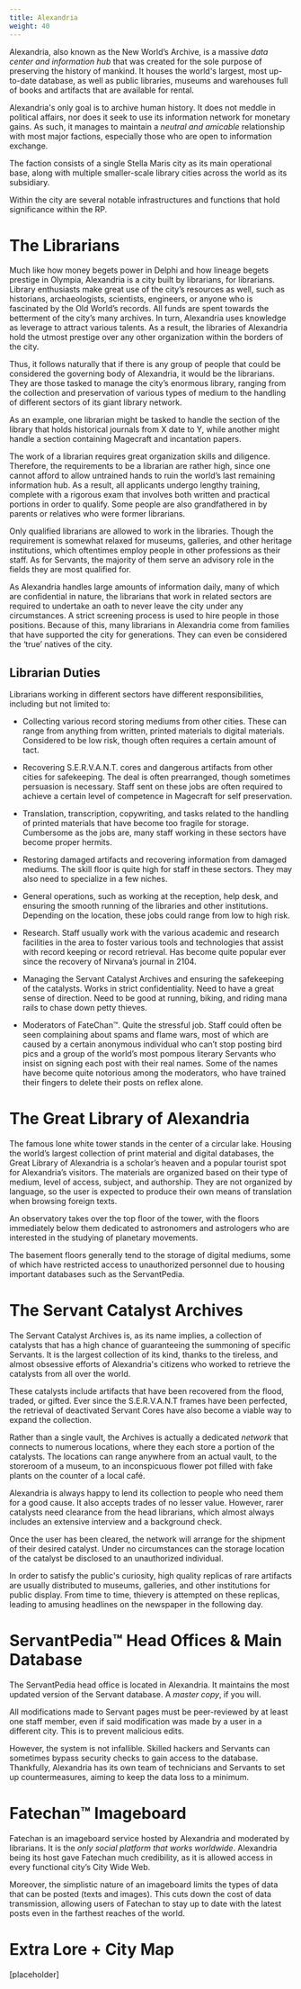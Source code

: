 ```yaml
---
title: Alexandria
weight: 40
---
```




Alexandria, also known as the New World’s Archive, is a massive *data center and information hub* that was created for the sole purpose of preserving the history of mankind. It houses the world's largest, most up-to-date database, as well as public libraries, museums and warehouses full of books and artifacts that are available for rental.

Alexandria's only goal is to archive human history. It does not meddle in political affairs, nor does it seek to use its information network for monetary gains. As such, it manages to maintain a *neutral and amicable* relationship with most major factions, especially those who are open to information exchange.

The faction consists of a single Stella Maris city as its main operational base, along with multiple smaller-scale library cities across the world as its subsidiary. 

Within the city are several notable infrastructures and functions that hold significance within the RP.

# The Librarians

Much like how money begets power in Delphi and how lineage begets prestige in Olympia, Alexandria is a city built by librarians, for librarians. Library enthusiasts make great use of the city’s resources as well, such as historians, archaeologists, scientists, engineers, or anyone who is fascinated by the Old World’s records. All funds are spent towards the betterment of the city’s many archives. In turn, Alexandria uses knowledge as leverage to attract various talents. As a result, the libraries of Alexandria hold the utmost prestige over any other organization within the borders of the city.

Thus, it follows naturally that if there is any group of people that could be considered the governing body of Alexandria, it would be the librarians. They are those tasked to manage the city’s enormous library, ranging from the collection and preservation of various types of medium to the handling of different sectors of its giant library network. 

As an example, one librarian might be tasked to handle the section of the library that holds historical journals from X date to Y, while another might handle a section containing Magecraft and incantation papers. 

The work of a librarian requires great organization skills and diligence. Therefore, the requirements to be a librarian are rather high, since one cannot afford to allow untrained hands to ruin the world’s last remaining information hub. As a result, all applicants undergo lengthy training, complete with a rigorous exam that involves both written and practical portions in order to qualify. Some people are also grandfathered in by parents or relatives who were former librarians.

Only qualified librarians are allowed to work in the libraries. Though the requirement is somewhat relaxed for museums, galleries, and other heritage institutions, which oftentimes employ people in other professions as their staff. As for Servants, the majority of them serve an advisory role in the fields they are most qualified for.

As Alexandria handles large amounts of information daily, many of which are confidential in nature, the librarians that work in related sectors are required to undertake an oath to never leave the city under any circumstances. A strict screening process is used to hire people in those positions. Because of this, many librarians in Alexandria come from families that have supported the city for generations. They can even be considered the ‘true’ natives of the city.

## Librarian Duties
Librarians working in different sectors have different responsibilities, including but not limited to:

- Collecting various record storing mediums from other cities. These can range from anything from written, printed materials to digital materials. Considered to be low risk, though often requires a certain amount of tact.

- Recovering S.E.R.V.A.N.T. cores and dangerous artifacts from other cities for safekeeping. The deal is often prearranged, though sometimes persuasion is necessary. Staff sent on these jobs are often required to achieve a certain level of competence in Magecraft for self preservation.

- Translation, transcription, copywriting, and tasks related to the handling of printed materials that have become too fragile for storage. Cumbersome as the jobs are, many staff working in these sectors have become proper hermits.

- Restoring damaged artifacts and recovering information from damaged mediums. The skill floor is quite high for staff in these sectors. They may also need to specialize in a few niches.

- General operations, such as working at the reception, help desk, and ensuring the smooth running of the libraries and other institutions. Depending on the location, these jobs could range from low to high risk.

- Research. Staff usually work with the various academic and research facilities in the area to foster various tools and technologies that assist with record keeping or record retrieval. Has become quite popular ever since the recovery of Nirvana’s journal in 2104.

- Managing the Servant Catalyst Archives and ensuring the safekeeping of the catalysts. Works in strict confidentiality. Need to have a great sense of direction. Need to be good at running, biking, and riding mana rails to chase down petty thieves.

- Moderators of FateChan™. Quite the stressful job. Staff could often be seen complaining about spams and flame wars, most of which are caused by a certain anonymous individual who can’t stop posting bird pics and a group of the world’s most pompous literary Servants who insist on signing each post with their real names. Some of the names have become quite notorious among the moderators, who have trained their fingers to delete their posts on reflex alone.

# The Great Library of Alexandria

The famous lone white tower stands in the center of a circular lake. Housing the world’s largest collection of print material and digital databases, the Great Library of Alexandria is a scholar’s heaven and a popular tourist spot for Alexandria’s visitors. The materials are organized based on their type of medium, level of access, subject, and authorship. They are not organized by language, so the user is expected to produce their own means of translation when browsing foreign texts. 

An observatory takes over the top floor of the tower, with the floors immediately below them dedicated to astronomers and astrologers who are interested in the studying of planetary movements. 

The basement floors generally tend to the storage of digital mediums, some of which have restricted access to unauthorized personnel due to housing important databases such as the ServantPedia.


# The Servant Catalyst Archives

The Servant Catalyst Archives is, as its name implies, a collection of catalysts that has a high chance of guaranteeing the summoning of specific Servants. It is the largest collection of its kind, thanks to the tireless, and almost obsessive efforts of Alexandria's citizens who worked to retrieve the catalysts from all over the world.

These catalysts include artifacts that have been recovered from the flood, traded, or gifted. Ever since the S.E.R.V.A.N.T frames have been perfected, the retrieval of deactivated Servant Cores have also become a viable way to expand the collection.

Rather than a single vault, the Archives is actually a dedicated *network* that connects to numerous locations, where they each store a portion of the catalysts. The locations can range anywhere from an actual vault, to the storeroom of a museum, to an inconspicuous flower pot filled with fake plants on the counter of a local café. 

Alexandria is always happy to lend its collection to people who need them for a good cause. It also accepts trades of no lesser value. However, rarer catalysts need clearance from the head librarians, which almost always includes an extensive interview and a background check.

Once the user has been cleared, the network will arrange for the shipment of their desired catalyst. Under no circumstances can the storage location of the catalyst be disclosed to an unauthorized individual.

In order to satisfy the public's curiosity, high quality replicas of rare artifacts are usually distributed to museums, galleries, and other institutions for public display. From time to time, thievery is attempted on these replicas, leading to amusing headlines on the newspaper in the following day.

# ServantPedia™ Head Offices & Main Database

The ServantPedia head office is located in Alexandria. It maintains the most updated version of the Servant database. A *master copy*, if you will. 

All modifications made to Servant pages must be peer-reviewed by at least one staff member, even if said modification was made by a user in a different city. This is to prevent malicious edits.

However, the system is not infallible. Skilled hackers and Servants can sometimes bypass security checks to gain access to the database. Thankfully, Alexandria has its own team of technicians and Servants to set up countermeasures, aiming to keep the data loss to a minimum.

# Fatechan™ Imageboard

Fatechan is an imageboard service hosted by Alexandria and moderated by librarians. It is the *only social platform that works worldwide*. Alexandria being its host gave Fatechan much credibility, as it is allowed access in every functional city’s City Wide Web. 

Moreover, the simplistic nature of an imageboard limits the types of data that can be posted (texts and images). This cuts down the cost of data transmission, allowing users of Fatechan to stay up to date with the latest posts even in the farthest reaches of the world.

# Extra Lore + City Map

[placeholder]












